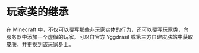# 玩家类的继承

在 Minecraft 中，不仅可以覆写那些非玩家实体的行为，还可以覆写玩家类，向服务器中添加一个虚假的玩家。可以自官方 Yggdrasil 或第三方自建皮肤站中获取皮肤，并更换到该玩家身上。